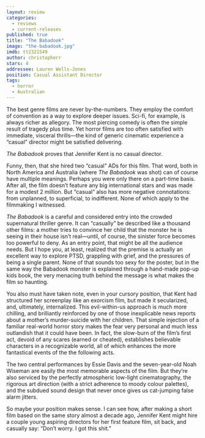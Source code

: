 ```yaml
---
layout: review
categories: 
  - reviews
  - current-releases
published: true
title: "The Babadook"
image: "the-babadook.jpg"
imdb: tt2321549
author: christopherr
stars: 4
addressee: Lauren Wells-Jones
position: Casual Assistant Director
tags: 
  - horror
  - Australian
---
```

The best genre films are never by-the-numbers. They employ the comfort of convention as a way to explore deeper issues. Sci-fi, for example, is always richer as allegory. The most piercing comedy is often the simple result of tragedy plus time. Yet horror films are too often satisfied with immediate, visceral thrills—the kind of generic cinematic experience a “casual” director might be satisfied delivering.

_The Babadook_ proves that Jennifer Kent is no casual director. 

Funny, then, that she hired two “casual” ADs for this film. That word, both in North America and Australia (where _The Babadook_ was shot) can of course have multiple meanings. Perhaps you were only there on a part-time basis. After all, the film doesn’t feature any big international stars and was made for a modest 2 million. But “casual” also has more negative connotations: from unplanned, to superficial, to indifferent. None of which apply to the filmmaking I witnessed.

_The Babadook_ is a careful and considered entry into the crowded supernatural thriller genre. It can “casually” be described like a thousand other films: a mother tries to convince her child that the monster he is seeing in their house isn’t real—until, of course, the sinister force becomes too powerful to deny. As an entry point, that might be all the audience needs. But I hope you, at least, realized that the premise is actually an excellent way to explore PTSD, grappling with grief, and the pressures of being a single parent. None of that sounds too sexy for the poster, but in the same way the Babadook monster is explained through a hand-made pop-up kids book, the very menacing truth behind the message is what makes the film so haunting. 

You also must have taken note, even in your cursory position, that Kent had structured her screenplay like an exorcism film, but made it secularized, and, ultimately, internalized. This evil-within-us approach is much more chilling, and brilliantly reinforced by one of those inexplicable news reports about a mother’s murder-suicide with her children. That simple injection of a familiar real-world horror story makes the fear very personal and much less outlandish that it could have been. In fact, the slow-burn of the film’s first act, devoid of any scares (earned or cheated), establishes believable characters in a recognizable world, all of which enhances the more fantastical events of the the following acts. 

The two central performances by Essie Davis and the seven-year-old Noah Wiseman are easily the most memorable aspects of the film. But they’re also serviced by the perfectly atmospheric low-light cinematography, the rigorous art direction (with a strict adherence to moody colour palettes), and the subdued sound design that never once gives us cat-jumping false alarm jitters.

So maybe your position makes sense. I can see how, after making a short film based on the same story almost a decade ago, Jennifer Kent might hire a couple young aspiring directors for her first feature film, sit back, and casually say: “Don’t worry. I got this shit.”